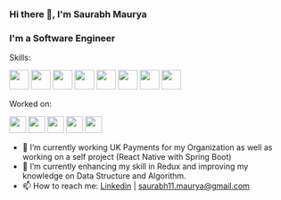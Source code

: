 ### Hi there 👋, I'm Saurabh Maurya 
### I'm a Software Engineer

Skills:

<img src='https://img.shields.io/badge/javascript-%23323330.svg?style=for-the-badge&logo=javascript&logoColor=%23F7DF1E' height='35'/> <img src='https://img.shields.io/badge/node.js-6DA55F?style=for-the-badge&logo=node.js&logoColor=white' height='35'/> <img src='https://img.shields.io/badge/react-%2320232a.svg?style=for-the-badge&logo=react&logoColor=%2361DAFB' height='35'/> <img src='https://img.shields.io/badge/react_native-%2320232a.svg?style=for-the-badge&logo=react&logoColor=%2361DAFB' height='35'/>
<img src='https://img.shields.io/badge/Java-ED8B00?style=for-the-badge&logo=java&logoColor=white' height='35'/> <img src='https://img.shields.io/badge/spring-%236DB33F.svg?style=for-the-badge&logo=spring&logoColor=white' height='35' /> <img src='https://img.shields.io/badge/postgres-%23316192.svg?style=for-the-badge&logo=postgresql&logoColor=white' height='35' /> <img src='https://img.shields.io/badge/MongoDB-%234ea94b.svg?style=for-the-badge&logo=mongodb&logoColor=white' height='35' />


Worked on:

<img src='https://img.shields.io/badge/rabbitmq-%23FF6600.svg?&style=for-the-badge&logo=rabbitmq&logoColor=white' height='30'/> <img src='https://img.shields.io/badge/redis-%23DD0031.svg?style=for-the-badge&logo=redis&logoColor=white' height='30'/> <img src='https://img.shields.io/badge/docker-%230db7ed.svg?style=for-the-badge&logo=docker&logoColor=white' height='30'/> <img src='https://img.shields.io/badge/firebase-%23039BE5.svg?style=for-the-badge&logo=firebase' height='30'/> <img src='https://img.shields.io/badge/AWS-%23FF9900.svg?style=for-the-badge&logo=amazon-aws&logoColor=white' height='30'/> 

- 🔭 I’m currently working UK Payments for my Organization as well as working on a self project (React Native with Spring Boot)
- 🌱 I’m currently enhancing my skill in Redux and improving my knowledge on Data Structure and Algorithm.
- 📫 How to reach me: [Linkedin](https://www.linkedin.com/in/saurabhmaurya-/) | [saurabh11.maurya@gmail.com]()
